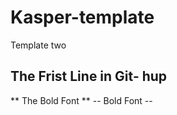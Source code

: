 # Kasper-template
Template two

## The Frist Line in Git- hup ##

** The Bold Font **
-- Bold Font --

